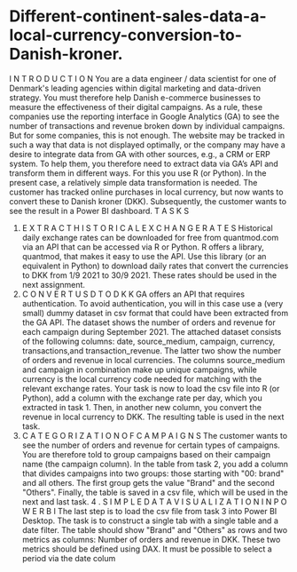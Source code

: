 # Different-continent-sales-data-a-local-currency-conversion-to-Danish-kroner.
I N T R O D U C T I O N
You are a data engineer / data scientist for one of Denmark's leading agencies within digital 
marketing and data-driven strategy. You must therefore help Danish e-commerce businesses to 
measure the effectiveness of their digital campaigns.
As a rule, these companies use the reporting interface in Google Analytics (GA) to see the number 
of transactions and revenue broken down by individual campaigns. But for some companies, this is 
not enough. The website may be tracked in such a way that data is not displayed optimally, or the 
company may have a desire to integrate data from GA with other sources, e.g., a CRM or ERP 
system. To help them, you therefore need to extract data via GA’s API and transform them in 
different ways. For this you use R (or Python).
In the present case, a relatively simple data transformation is needed. The customer has tracked 
online purchases in local currency, but now wants to convert these to Danish kroner (DKK). 
Subsequently, the customer wants to see the result in a Power BI dashboard.
T A S K S
1. E X T R A C T H I S T O R I C A L E X C H A N G E R A T E S
Historical daily exchange rates can be downloaded for free from quantmod.com via an API that can 
be accessed via R or Python. R offers a library, quantmod, that makes it easy to use the API. Use 
this library (or an equivalent in Python) to download daily rates that convert the currencies to DKK 
from 1/9 2021 to 30/9 2021. These rates should be used in the next assignment.
2. C O N V E R T U S D T O D K K
GA offers an API that requires authentication. To avoid authentication, you will in this case use a 
(very small) dummy dataset in csv format that could have been extracted from the GA API. The 
dataset shows the number of orders and revenue for each campaign during September 2021.
The attached dataset consists of the following columns: date, source_medium, campaign, currency,
transactions,and transaction_revenue. The latter two show the number of orders and revenue in
local currencies. The columns source_medium and campaign in combination make up unique 
campaigns, while currency is the local currency code needed for matching with the relevant 
exchange rates.
Your task is now to load the csv file into R (or Python), add a column with the exchange rate per 
day, which you extracted in task 1. Then, in another new column, you convert the revenue in local 
currency to DKK.
The resulting table is used in the next task.
3. C A T E G O R I Z A T I O N O F C A M P A I G N S
The customer wants to see the number of orders and revenue for certain types of campaigns. You
are therefore told to group campaigns based on their campaign name (the campaign column).
In the table from task 2, you add a column that divides campaigns into two groups: those starting 
with "00: brand" and all others. The first group gets the value "Brand" and the second "Others".
Finally, the table is saved in a csv file, which will be used in the next and last task.
4 . S I M P L E D A T A V I S U A L I Z A T I O N I N P O W E R B I
The last step is to load the csv file from task 3 into Power BI Desktop. The task is to construct a 
single tab with a single table and a date filter. The table should show "Brand" and "Others" as rows
and two metrics as columns: Number of orders and revenue in DKK. These two metrics should be
defined using DAX. It must be possible to select a period via the date colum

